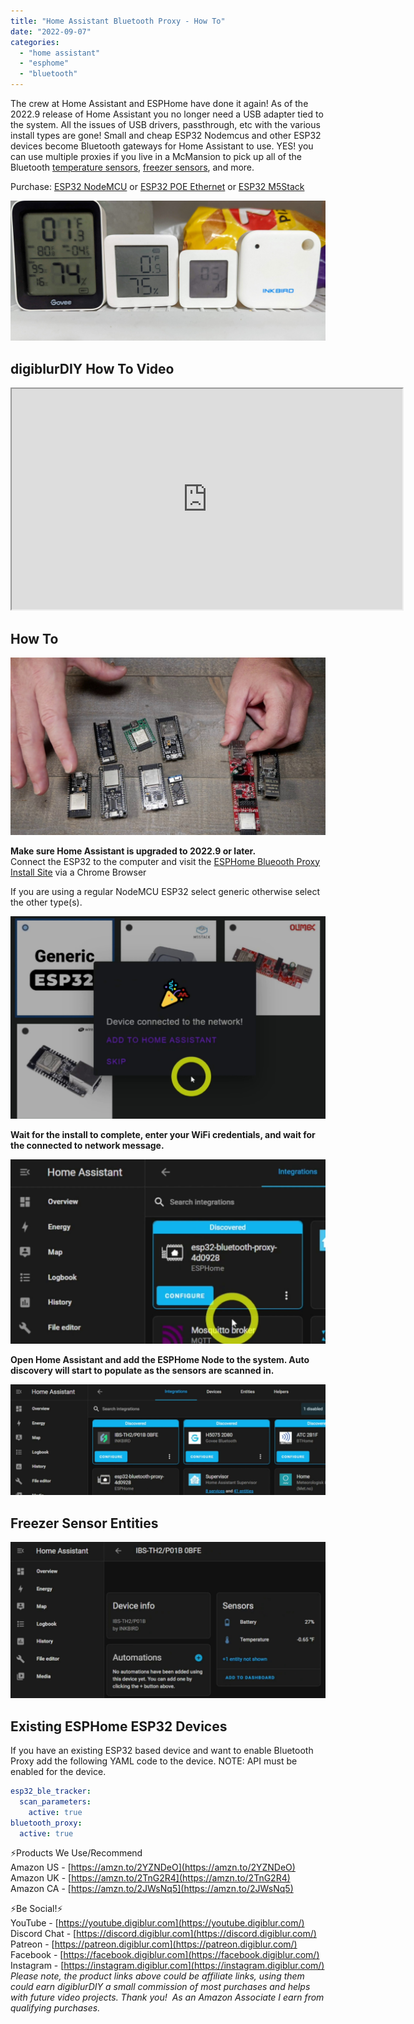 ```yaml
---
title: "Home Assistant Bluetooth Proxy - How To"
date: "2022-09-07"
categories: 
  - "home assistant"
  - "esphome"
  - "bluetooth"
---
```


The crew at Home Assistant and ESPHome have done it again!  As of the 2022.9 release of Home Assistant you no longer need a USB adapter tied to the system.  All the issues of USB drivers, passthrough, etc with the various install types are gone!  Small and cheap ESP32 Nodemcus and other ESP32 devices become Bluetooth gateways for Home Assistant to use.  YES! you can use multiple proxies if you live in a McMansion to pick up all of the Bluetooth [temperature sensors](https://s.click.aliexpress.com/e/_AUojlM), [freezer sensors](https://amzn.to/3RqMWlI), and more.  

Purchase: [ESP32 NodeMCU](https://geni.us/esp32proxy) or [ESP32 POE Ethernet](https://www.mouser.com/ProductDetail/Olimex-Ltd/ESP32-POE-ISO?qs=unwgFEO1A6vVfCRbLeeCIw%3D%3D) or [ESP32 M5Stack](https://shop.m5stack.com/products/atom-lite-esp32-development-kit)

![alt text](images/ble_in_freezer.jpg "Bluetooth in Freezer")

## digiblurDIY How To Video
<iframe allowfullscreen height="353" src="https://www.youtube.com/embed/1VXktM03pVs" width="625" youtube-src-=""></iframe> 

## How To

![alt text](images/ble_nodemcu.jpg "Freezer Sensor")

**Make sure Home Assistant is upgraded to 2022.9 or later.**   
Connect the ESP32 to the computer and visit the [ESPHome Blueooth Proxy Install Site](https://esphome.github.io/bluetooth-proxies/) via a Chrome Browser

<!--truncate-->

If you are using a regular NodeMCU ESP32 select generic otherwise select the other type(s).

![alt text](images/ble_connected.jpg "BLE Connected")

**Wait for the install to complete, enter your WiFi credentials, and wait for the connected to network message.**

![alt text](images/ble_proxy1.jpg "Proxy Installed")

**Open Home Assistant and add the ESPHome Node to the system.  Auto discovery will start to populate as the sensors are scanned in.**

![alt text](images/ble_sensors.jpg "Bluetooth Sensors")

## Freezer Sensor Entities

![alt text](images/ble_freezer.jpg "Freezer Sensor")

## Existing ESPHome ESP32 Devices

If you have an existing ESP32 based device and want to enable Bluetooth Proxy add the following YAML code to the device.  NOTE: API must be enabled for the device.

```yaml
esp32_ble_tracker:
  scan_parameters:
    active: true
bluetooth_proxy:
  active: true
```

⚡Products We Use/Recommend  
Amazon US - [https://amzn.to/2YZNDeO](https://amzn.to/2YZNDeO)  
Amazon UK - [https://amzn.to/2TnG2R4](https://amzn.to/2TnG2R4)  
Amazon CA - [https://amzn.to/2JWsNq5](https://amzn.to/2JWsNq5)  

⚡Be Social!⚡  
YouTube - [https://youtube.digiblur.com](https://youtube.digiblur.com/)  
Discord Chat - [https://discord.digiblur.com](https://discord.digiblur.com/)  
Patreon - [https://patreon.digiblur.com](https://patreon.digiblur.com/)  
Facebook - [https://facebook.digiblur.com](https://facebook.digiblur.com/)  
Instagram - [https://instagram.digiblur.com](https://instagram.digiblur.com/)  
_Please note, the product links above could be affiliate links, using them could earn digiblurDIY a small commission of most purchases and helps with future video projects. Thank you!  As an Amazon Associate I earn from qualifying purchases._
